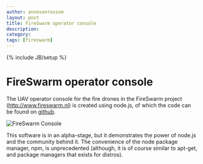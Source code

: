 ```yaml
---
author: annevanrossum
layout: post
title: FireSwarm operator console
description: 
category: 
tags: [fireswarm]
---
```

{% include JB/setup %}

# FireSwarm operator console

The UAV operator console for the fire drones in the FireSwarm project
(<http://www.fireswarm.nl>) is created using node.js, of which the code can be
found on [github](https://github.com/mrquincle/uav-console).

![FireSwarm Console](https://raw.github.com/mrquincle/uav-console/master/doc/uav_console.png)

This software is in an alpha-stage, but it demonstrates the power of node.js
and the community behind it. The convenience of the node package manager, npm,
is unprecedented (although, it is of course similar to apt-get, and package
managers that exists for distros).


